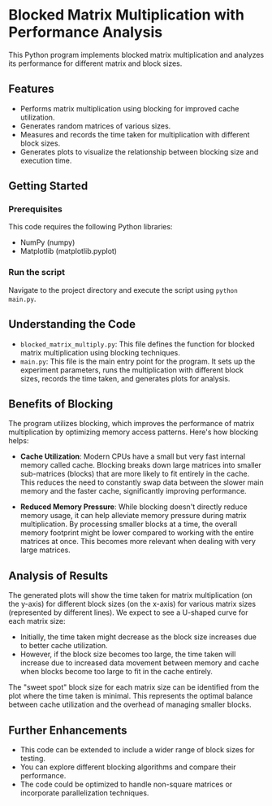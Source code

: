 # Blocked Matrix Multiplication with Performance Analysis

This Python program implements blocked matrix multiplication and analyzes its performance for different matrix and block sizes.

## Features

- Performs matrix multiplication using blocking for improved cache utilization.
- Generates random matrices of various sizes.
- Measures and records the time taken for multiplication with different block sizes.
- Generates plots to visualize the relationship between blocking size and execution time.

## Getting Started

### Prerequisites

This code requires the following Python libraries:
- NumPy (numpy)
- Matplotlib (matplotlib.pyplot)


### Run the script

Navigate to the project directory and execute the script using `python main.py`.

## Understanding the Code

- `blocked_matrix_multiply.py`: This file defines the function for blocked matrix multiplication using blocking techniques.
- `main.py`: This file is the main entry point for the program. It sets up the experiment parameters, runs the multiplication with different block sizes, records the time taken, and generates plots for analysis.

## Benefits of Blocking

The program utilizes blocking, which improves the performance of matrix multiplication by optimizing memory access patterns. Here's how blocking helps:

- **Cache Utilization**: Modern CPUs have a small but very fast internal memory called cache. Blocking breaks down large matrices into smaller sub-matrices (blocks) that are more likely to fit entirely in the cache. This reduces the need to constantly swap data between the slower main memory and the faster cache, significantly improving performance.

- **Reduced Memory Pressure**: While blocking doesn't directly reduce memory usage, it can help alleviate memory pressure during matrix multiplication. By processing smaller blocks at a time, the overall memory footprint might be lower compared to working with the entire matrices at once. This becomes more relevant when dealing with very large matrices.

## Analysis of Results

The generated plots will show the time taken for matrix multiplication (on the y-axis) for different block sizes (on the x-axis) for various matrix sizes (represented by different lines). We expect to see a U-shaped curve for each matrix size:

- Initially, the time taken might decrease as the block size increases due to better cache utilization.
- However, if the block size becomes too large, the time taken will increase due to increased data movement between memory and cache when blocks become too large to fit in the cache entirely.

The "sweet spot" block size for each matrix size can be identified from the plot where the time taken is minimal. This represents the optimal balance between cache utilization and the overhead of managing smaller blocks.

## Further Enhancements

- This code can be extended to include a wider range of block sizes for testing.
- You can explore different blocking algorithms and compare their performance.
- The code could be optimized to handle non-square matrices or incorporate parallelization techniques.